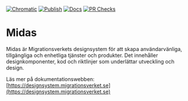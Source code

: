 [![Chromatic](https://github.com/migrationsverket/midas/actions/workflows/chromatic.yml/badge.svg)](https://github.com/migrationsverket/midas/actions/workflows/chromatic.yml)
[![Publish](https://github.com/migrationsverket/midas/actions/workflows/publish.yml/badge.svg)](https://github.com/migrationsverket/midas/actions/workflows/publish.yml)
[![Docs](https://github.com/migrationsverket/midas/actions/workflows/publish-docs.yml/badge.svg)](https://github.com/migrationsverket/midas/actions/workflows/publish-docs.yml)
[![PR Checks](https://github.com/migrationsverket/midas/actions/workflows/pr-checks.yml/badge.svg)](https://github.com/migrationsverket/midas/actions/workflows/pr-checks.yml)

# Midas

Midas är Migrationsverkets designsystem för att skapa användarvänliga, tillgängliga och enhetliga tjänster och produkter. Det innehåller designkomponenter, kod och riktlinjer som underlättar utveckling och design.

Läs mer på dokumentationswebben: [https://designsystem.migrationsverket.se](https://designsystem.migrationsverket.se)
